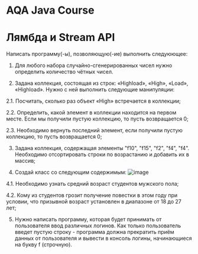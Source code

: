 # AQA Java Course

# Лямбда и Stream API

Написать программу(-ы), позволяющую(-ие) выполнить следуюющее:

1. Для любого набора случайно-сгенерированных чисел нужно определить количество чётных чисел. 

2. Задана коллекция, состоящая из строк: «Highload», «High», «Load», «Highload». Нужно с ней выполнить следующие манипуляции:

2.1. Посчитать, сколько раз объект «High» встречается в коллекции;

2.2. Определить, какой элемент в коллекции находится на первом месте. Если мы получили пустую коллекцию, то пусть возвращается 0;

2.3. Необходимо вернуть последний элемент, если получили пустую коллекцию, то пусть возвращается 0;

3. Задана коллекция, содержащая элементы "f10", "f15", "f2", "f4", "f4". Необходимо отсортировать строки по возрастанию и добавить их в массив;

4. Создай класс со следующим содержимым:
![image](https://github.com/k0zhay/AstonLesson/assets/137626235/58c21fe0-f3a1-4a76-a8b9-e387c130a7bf)

4.1. Необходимо узнать средний возраст студентов мужского пола;

4.2. Кому из студентов грозит получение повестки в этом году при условии, что призывной возраст установлен в диапазоне от 18 до 27 лет;

5. Нужно написать программу, которая будет принимать от пользователя ввод различных логинов. Как только пользователь введет пустую строку - программа должна прекратить приём данных от пользователя и вывести в консоль логины, начинающиеся на букву f (строчную).
